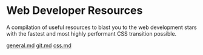 Web Developer Resources
=

A compilation of useful resources to blast you to the web development stars with the fastest and most highly performant CSS transition possible.

[general.md](General)
[git.md](git)
[css.md](CSS)